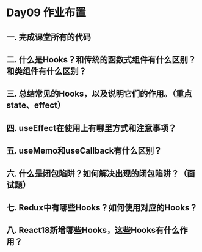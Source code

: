 # Day09 作业布置

## 一. 完成课堂所有的代码









## 二. 什么是Hooks？和传统的函数式组件有什么区别？和类组件有什么区别？









## 三. 总结常见的Hooks，以及说明它们的作用。（重点state、effect）









## 四. useEffect在使用上有哪里方式和注意事项？









## 五. useMemo和useCallback有什么区别？









## 六. 什么是闭包陷阱？如何解决出现的闭包陷阱？（面试题）









## 七. Redux中有哪些Hooks？如何使用对应的Hooks？









## 八. React18新增哪些Hooks，这些Hooks有什么作用？



##  





































































































